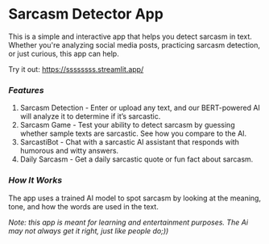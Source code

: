 # Sarcasm Detector App
This is a simple and interactive app that helps you detect sarcasm in text. Whether you're analyzing social media posts, practicing sarcasm detection, or just curious, this app can help.

Try it out: https://ssssssss.streamlit.app/

### *Features*
1. Sarcasm Detection - Enter or upload any text, and our BERT-powered AI will analyze it to determine if it’s sarcastic.
2. Sarcasm Game - Test your ability to detect sarcasm by guessing whether sample texts are sarcastic. See how you compare to the AI.
3. SarcastiBot - Chat with a sarcastic AI assistant that responds with humorous and witty answers.
4. Daily Sarcasm - Get a daily sarcastic quote or fun fact about sarcasm.

### *How It Works*
The app uses a trained AI model to spot sarcasm by looking at the meaning, tone, and how the words are used in the text.

*Note: this app is meant for learning and entertainment purposes. The Ai may not always get it right, just like people do;))*
